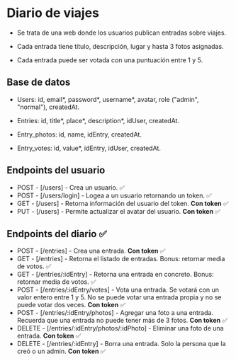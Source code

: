 # Diario de viajes

-   Se trata de una web donde los usuarios publican entradas sobre viajes.

-   Cada entrada tiene título, descripción, lugar y hasta 3 fotos asignadas.

-   Cada entrada puede ser votada con una puntuación entre 1 y 5.

## Base de datos

- Users: id, email*, password*, username*, avatar, role ("admin", "normal"), createdAt.

- Entries: id, title*, place*, description*, idUser, createdAt. 

- Entry_photos: id, name, idEntry, createdAt.

- Entry_votes: id, value*, idEntry, idUser, createdAt.

## Endpoints del usuario 

-   POST - [/users] - Crea un usuario. ✅
-   POST - [/users/login] - Logea a un usuario retornando un token. ✅
-   GET - [/users] - Retorna información del usuario del token. **Con token** ✅
-   PUT - [/users] - Permite actualizar el avatar del usuario. **Con token** ✅
  
## Endpoints del diario ✅

-   POST - [/entries] - Crea una entrada. **Con token** ✅
-   GET - [/entries] - Retorna el listado de entradas. Bonus: retornar media de votos. ✅
-   GET - [/entries/:idEntry] - Retorna una entrada en concreto. Bonus: retornar media de votos. ✅
-   POST - [/entries/:idEntry/votes] - Vota una entrada. Se votará con un valor entero entre 1 y 5. No se puede
                                       votar una entrada propia y no se puede votar dos veces. **Con token** ✅
-   POST - [/entries/:idEntry/photos] - Agregar una foto a una entrada. Recuerda que una entrada no puede tener más de 3 fotos. **Con token** ✅
-   DELETE - [/entries/:idEntry/photos/:idPhoto] - Eliminar una foto de una entrada. **Con token** ✅
-   DELETE - [/entries/:idEntry] - Borra una entrada. Solo la persona que la creó o un admin. **Con token** ✅


